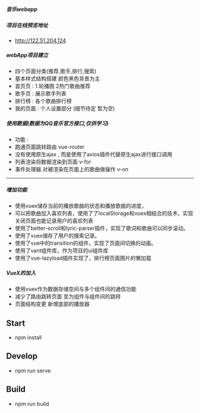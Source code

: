##### 音乐webapp

##### 项目在线预览地址
* http://122.51.204.124


##### webApp项目建立

* 四个页面分类(推荐,歌手,排行,搜索)
* 基本样式结构搭建  颜色黑色背景为主
* 首页页 : 1.轮播图  2热门歌曲推荐
* 歌手页 : 展示歌手列表
* 排行榜 : 各个歌曲排行榜
* 我的页面 : 个人设置部分 (细节待定 暂为空)


##### 使用数据(数据为QQ音乐官方接口,仅供学习)

* 功能 :
* 跑通页面跳转路由 vue-router
* 没有使用原生ajax , 而是使用了axios插件代替原生ajax进行接口调用
* 列表渲染将数据渲染到页面  v-for
* 事件处理器 对被渲染在页面上的歌曲做操作  v-on

---

##### 增加功能
* 使用vuex储存当前的播放歌曲的状态和播放歌曲的进度，
* 可以把歌曲加入喜欢列表，使用了了localStorage和vuex相结合的技术，实现关闭页面也能记录用户的喜欢列表
* 使用了better-scroll和lyric-parser插件，实现了歌词和歌曲可以同步滚动。
* 使用了vuex储存了用户的搜索记录。
* 使用了vue中的transition的组件，实现了页面间切换的动画。
* 使用了vant组件库，作为项目的ui组件库
* 使用了vue-lazyload插件实现了，排行榜页面图片的懒加载



##### VueX的加入
* 使用vuex作为数据存储空间与多个组件间的通信功能
* 减少了路由跳转页面 变为组件与组件间的跳转
* 页面结构变更 新增底部的播放器

## Start
+ npm install

## Develop
+ npm run serve

## Build
+ npm run build